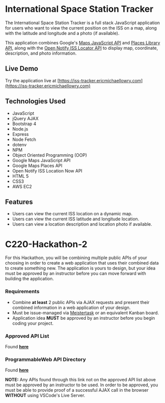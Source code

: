 # International Space Station Tracker

The International Space Station Tracker is a full stack JavaScript application for users who want to view the current position on the ISS on a map, along with the latitude and longitude and a photo (if available).

This application combines Google's [Maps JavaScript API](https://developers.google.com/maps/documentation/javascript/tutorial) and [Places Library API](https://developers.google.com/maps/documentation/javascript/places), along with the [Open Notify ISS Locator API](http://open-notify.org/Open-Notify-API/ISS-Location-Now/) to display map, coordinate, description, and photo information.

## Live Demo

Try the application live at [https://iss-tracker.ericmichaellowry.com](https://iss-tracker.ericmichaellowry.com)

## Technologies Used

- JavaScript
- jQuery AJAX
- Bootstrap 4
- Node.js
- Express
- Node Fetch
- dotenv
- NPM
- Object Oriented Programming (OOP)
- Google Maps JavaScript API
- Google Maps Places API
- Open Notify ISS Location Now API
- HTML 5
- CSS3
- AWS EC2

## Features

- Users can view the current ISS location on a dynamic map.
- Users can view the current ISS latitude and longitude location.
- Users can view a location description and location photo if available.


# C220-Hackathon-2

For this Hackathon, you will be combining multiple public APIs of your choosing in order to create a web application that uses their combined data to create something new. The application is yours to design, but your idea must be approved by an instructor before you can move forward with building the application.

### Requirements
- Combine **at least** 2 public APIs via AJAX requests and present their combined information in a web application of your design.
- Must be issue-managed via [Meistertask](https://www.meistertask.com/) or an equivalent Kanban board.
- Application idea **MUST** be approved by an instructor before you begin coding your project.


### Approved API List

Found [**here**](https://docs.google.com/document/d/10CMIYVWv36gophaq_3DldBoAT4w6g4xL9xEMnEu-z5o/edit?usp=sharing)

### ProgrammableWeb API Directory

Found [**here**](https://www.programmableweb.com/apis/directory)

**NOTE:** Any APIs found through this link not on the approved API list above must be approved by an instructor to be used. In order to be approved, you must be able to provide proof of a successful AJAX call in the browser **WITHOUT** using VSCode's Live Server.
